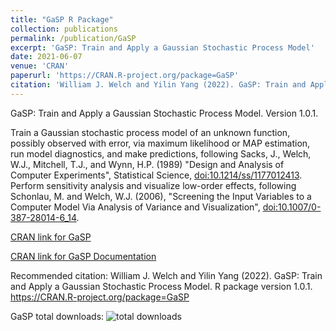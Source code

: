 ```yaml
---
title: "GaSP R Package"
collection: publications
permalink: /publication/GaSP
excerpt: 'GaSP: Train and Apply a Gaussian Stochastic Process Model'
date: 2021-06-07
venue: 'CRAN'
paperurl: 'https://CRAN.R-project.org/package=GaSP'
citation: 'William J. Welch and Yilin Yang (2022). GaSP: Train and Apply a Gaussian Stochastic Process Model. R package version 1.0.1. https://CRAN.R-project.org/package=GaSP'
---
```

GaSP: Train and Apply a Gaussian Stochastic Process Model. Version 1.0.1.

Train a Gaussian stochastic process model of an unknown function, possibly observed with error, via maximum likelihood or MAP estimation, run model diagnostics, and make predictions, following Sacks, J., Welch, W.J., Mitchell, T.J., and Wynn, H.P. (1989) "Design and Analysis of Computer Experiments", Statistical Science, <doi:10.1214/ss/1177012413>. Perform sensitivity analysis and visualize low-order effects, following Schonlau, M. and Welch, W.J. (2006), "Screening the Input Variables to a Computer Model Via Analysis of Variance and Visualization", <doi:10.1007/0-387-28014-6_14>.

[CRAN link for GaSP](https://CRAN.R-project.org/package=GaSP)

[CRAN link for GaSP Documentation](https://CRAN.R-project.org/package=GaSP/GaSP.pdf)

Recommended citation: William J. Welch and Yilin Yang (2022). GaSP: Train and Apply a Gaussian Stochastic Process Model. R package version 1.0.1. https://CRAN.R-project.org/package=GaSP 

GaSP total downloads: <img src="https://cranlogs.r-pkg.org/badges/grand-total/GaSP" alt="total downloads">